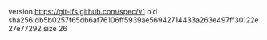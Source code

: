 version https://git-lfs.github.com/spec/v1
oid sha256:db5b0257f65db6af76106ff5939ae56942714433a263e497ff30122e27e77292
size 26
